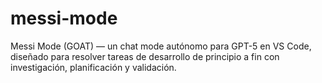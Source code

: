 # messi-mode
Messi Mode (GOAT) — un chat mode autónomo para GPT-5 en VS Code, diseñado para resolver tareas de desarrollo de principio a fin con investigación, planificación y validación.
